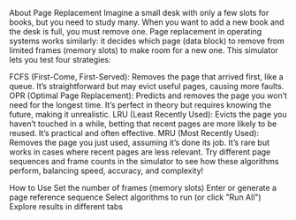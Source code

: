 About Page Replacement
Imagine a small desk with only a few slots for books, but you need to study many. When you want to add a new book and the desk is full, you must remove one. Page replacement in operating systems works similarly: it decides which page (data block) to remove from limited frames (memory slots) to make room for a new one. This simulator lets you test four strategies:

FCFS (First-Come, First-Served): Removes the page that arrived first, like a queue. It’s straightforward but may evict useful pages, causing more faults.
OPR (Optimal Page Replacement): Predicts and removes the page you won’t need for the longest time. It’s perfect in theory but requires knowing the future, making it unrealistic.
LRU (Least Recently Used): Evicts the page you haven’t touched in a while, betting that recent pages are more likely to be reused. It’s practical and often effective.
MRU (Most Recently Used): Removes the page you just used, assuming it’s done its job. It’s rare but works in cases where recent pages are less relevant.
Try different page sequences and frame counts in the simulator to see how these algorithms perform, balancing speed, accuracy, and complexity!


How to Use
Set the number of frames (memory slots)
Enter or generate a page reference sequence
Select algorithms to run (or click "Run All")
Explore results in different tabs
